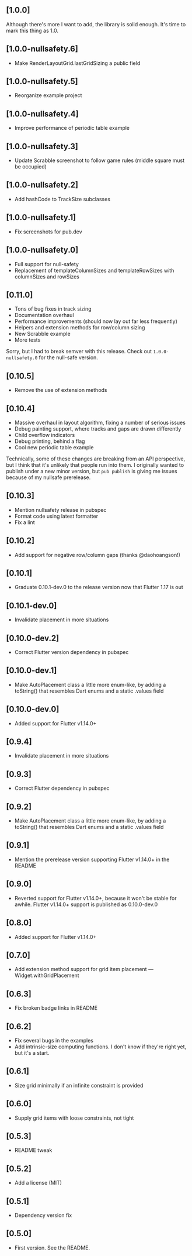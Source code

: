 ## [1.0.0]
Although there's more I want to add, the library is solid enough. It's time to
mark this thing as 1.0.

## [1.0.0-nullsafety.6]
* Make RenderLayoutGrid.lastGridSizing a public field

## [1.0.0-nullsafety.5]
* Reorganize example project

## [1.0.0-nullsafety.4]
* Improve performance of periodic table example

## [1.0.0-nullsafety.3]
* Update Scrabble screenshot to follow game rules (middle square must be
  occupied)

## [1.0.0-nullsafety.2]
* Add hashCode to TrackSize subclasses

## [1.0.0-nullsafety.1]
* Fix screenshots for pub.dev

## [1.0.0-nullsafety.0]
* Full support for null-safety
* Replacement of templateColumnSizes and templateRowSizes with columnSizes and
  rowSizes

## [0.11.0]
* Tons of bug fixes in track sizing
* Documentation overhaul
* Performance improvements (should now lay out far less frequently)
* Helpers and extension methods for row/column sizing
* New Scrabble example
* More tests

Sorry, but I had to break semver with this release. Check out
`1.0.0-nullsafety.0` for the null-safe version.

## [0.10.5]
* Remove the use of extension methods

## [0.10.4]
* Massive overhaul in layout algorithm, fixing a number of serious issues
* Debug painting support, where tracks and gaps are drawn differently
* Child overflow indicators
* Debug printing, behind a flag
* Cool new periodic table example

Technically, some of these changes are breaking from an API perspective, but
I think that it's unlikely that people run into them. I originally wanted to
publish under a new minor version, but `pub publish` is giving me issues because
of my nullsafe prerelease.

## [0.10.3]
* Mention nullsafety release in pubspec
* Format code using latest formatter
* Fix a lint

## [0.10.2]
* Add support for negative row/column gaps (thanks @daohoangson!)

## [0.10.1]
* Graduate 0.10.1-dev.0 to the release version now that Flutter 1.17 is out

## [0.10.1-dev.0]
* Invalidate placement in more situations

## [0.10.0-dev.2]
* Correct Flutter version dependency in pubspec

## [0.10.0-dev.1]
* Make AutoPlacement class a little more enum-like, by adding a toString() that
  resembles Dart enums and a static .values field

## [0.10.0-dev.0]
* Added support for Flutter v1.14.0+

## [0.9.4]
* Invalidate placement in more situations

## [0.9.3]
* Correct Flutter dependency in pubspec

## [0.9.2]
* Make AutoPlacement class a little more enum-like, by adding a toString() that
  resembles Dart enums and a static .values field

## [0.9.1]
* Mention the prerelease version supporting Flutter v1.14.0+ in the README

## [0.9.0]
* Reverted support for Flutter v1.14.0+, because it won't be stable for awhile.
  Flutter v1.14.0+ support is published as 0.10.0-dev.0

## [0.8.0]
* Added support for Flutter v1.14.0+

## [0.7.0]
* Add extension method support for grid item placement —
  Widget.withGridPlacement

## [0.6.3]
* Fix broken badge links in README

## [0.6.2]
* Fix several bugs in the examples
* Add intrinsic-size computing functions. I don't know if they're right yet,
  but it's a start.

## [0.6.1]
* Size grid minimally if an infinite constraint is provided

## [0.6.0]
* Supply grid items with loose constraints, not tight

## [0.5.3]
* README tweak

## [0.5.2]
* Add a license (MIT)

## [0.5.1]
* Dependency version fix

## [0.5.0]
* First version. See the README.
